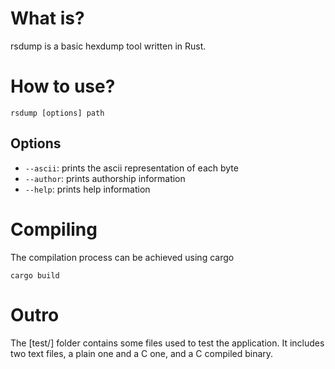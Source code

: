 # What is?
rsdump is a basic hexdump tool written in Rust.

# How to use?
```
rsdump [options] path
```
## Options
- `--ascii`: prints the ascii representation of each byte
- `--author`: prints authorship information
- `--help`: prints help information

# Compiling
The compilation process can be achieved using cargo
```
cargo build
```
# Outro
The [test/] folder contains some files used to test the application. It includes two text files, a plain one and a C one, and a C compiled binary.
